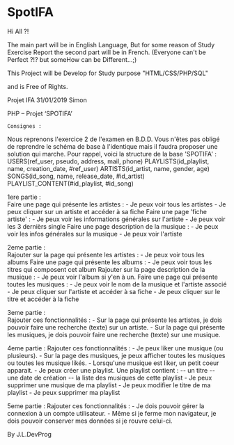 # SpotIFA

Hi All ?!


The main part will be in English Language,
But for some reason of Study Exercise Report the second part will be in French.
(Everyone can't be Perfect ?!? but someHow can be Different...;)



This Project will be Develop for Study purpose "HTML/CSS/PHP/SQL"

and is Free of Rights.



Projet IFA 31/01/2019 Simon

PHP	–	Projet	‘SPOTIFA’	

	Consignes :  
 Nous reprenons l'exercice 2 de l'examen en B.D.D. Vous n'êtes pas obligé de reprendre le schéma de base à l'identique mais il faudra proposer une solution qui marche. 
 Pour rappel, voici la structure de la base 'SPOTIFA' :   USERS(ref_user, pseudo, address, mail, phone)  PLAYLISTS(id_playlist, name, creation_date, #ref_user)  ARTISTS(id_artist, name, gender, age)  SONGS(id_song, name, release_date, #id_artist)  PLAYLIST_CONTENT(#id_playlist, #id_song) 
 
 
1ere partie :  
 Faire une page qui présente les artistes :    - Je peux voir tous les artistes   - Je peux cliquer sur un artiste et accéder à sa fiche   Faire une page 'fiche artiste' :   - Je peux voir les informations générales sur l'artiste   - Je peux voir les 3 dernièrs single  Faire une page description de la musique :   - Je peux voir les infos générales sur la musique   - Je peux voir l'artiste 
 
 2eme partie :  
 Rajouter sur la page qui présente les artistes :    - Je peux voir tous les albums  Faire une page qui présente les albums :   - Je peux voir tous les titres qui composent cet album  Rajouter sur la page description de la musique :   - Je peux voir l'album si y'en à un.  Faire une page qui présente toutes les musiques :   - Je peux voir le nom de la musique et l'artiste associé   - Je peux cliquer sur l'artiste et accéder à sa fiche   - Je peux cliquer sur le titre et accéder à la fiche 
 
3eme partie :  
  Rajouter ces fonctionnalités :   - Sur la page qui présente les artistes, je dois pouvoir faire une recherche (texte) sur un artiste.   - Sur la page qui présente les musiques, je dois pouvoir faire une recherche (texte) sur une musique. 
 
4eme partie : 
  Rajouter ces fonctionnalités :    - Je peux liker une musique (ou plusieurs).   - Sur la page des musiques, je peux afficher toutes les musiques   ou toutes les musique likés.   - Lorsqu'une musique est liker, un petit coeur apparait.   - Je peux créer une playlist. Une playlist contient :    -- un titre    -- une date de création    -- la liste des musiques de cette playlist   - Je peux supprimer une musique de ma playlist   - Je peux modifier le titre de ma playlist   - Je peux supprimer ma playlist 
  
 5eme partie : 
 Rajouter ces fonctionnalités : - Je dois pouvoir gérer la connexion à un compte utilisateur.   - Même si je ferme mon navigateur, je dois pouvoir conserver mes données si je rouvre celui-ci. 



By J.L.DevProg
